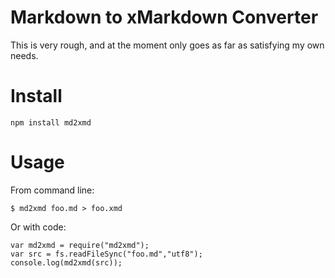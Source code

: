 # Markdown to xMarkdown Converter

This is very rough, and at the moment only goes as far as satisfying my own needs.

# Install

```
npm install md2xmd
```

# Usage

From command line:

```
$ md2xmd foo.md > foo.xmd
```

Or with code:

```
var md2xmd = require("md2xmd");
var src = fs.readFileSync("foo.md","utf8");
console.log(md2xmd(src));
```
